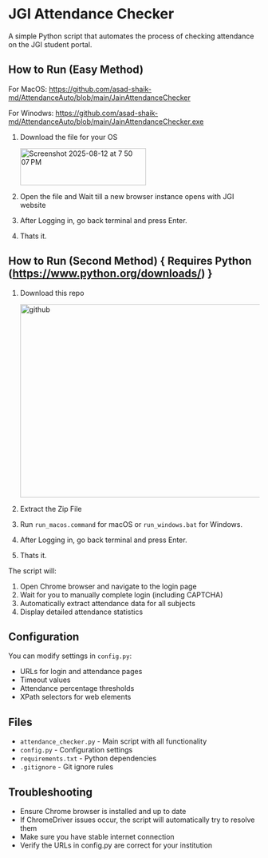 # JGI Attendance Checker

A simple Python script that automates the process of checking attendance on the JGI student portal.

## How to Run (Easy Method)

For MacOS: https://github.com/asad-shaik-md/AttendanceAuto/blob/main/JainAttendanceChecker

For Winodws: https://github.com/asad-shaik-md/AttendanceAuto/blob/main/JainAttendanceChecker.exe

1. Download the file for your OS

      <img width="252" height="74" alt="Screenshot 2025-08-12 at 7 50 07 PM" src="https://github.com/user-attachments/assets/e1b1deb5-0553-4c83-bb50-f0dcba521085" />
   
2. Open the file and Wait till a new browser instance opens with JGI website
3. After Logging in, go back terminal and press Enter.
4. Thats it.

   
## How to Run (Second Method) { Requires Python (https://www.python.org/downloads/) }

1. Download this repo
   
    <img width="619" height="387" alt="github" src="https://github.com/user-attachments/assets/d21e576f-5073-4bb3-9ec9-c526fb959393" />

2. Extract the Zip File
3. Run `run_macos.command` for macOS or `run_windows.bat` for Windows.
4. After Logging in, go back terminal and press Enter.
5. Thats it.

The script will:
1. Open Chrome browser and navigate to the login page
2. Wait for you to manually complete login (including CAPTCHA)
3. Automatically extract attendance data for all subjects
4. Display detailed attendance statistics

## Configuration

You can modify settings in `config.py`:
- URLs for login and attendance pages
- Timeout values
- Attendance percentage thresholds
- XPath selectors for web elements

## Files

- `attendance_checker.py` - Main script with all functionality
- `config.py` - Configuration settings
- `requirements.txt` - Python dependencies
- `.gitignore` - Git ignore rules

## Troubleshooting

- Ensure Chrome browser is installed and up to date
- If ChromeDriver issues occur, the script will automatically try to resolve them
- Make sure you have stable internet connection
- Verify the URLs in config.py are correct for your institution
